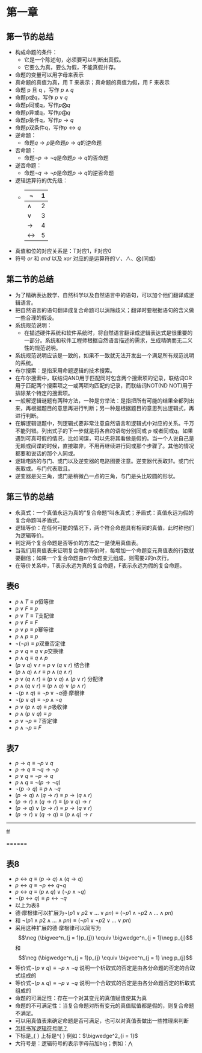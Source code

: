 # 第一章

## 第一节的总结

* 构成命题的条件：
  * 它是一个陈述句，必须要可以判断出真假。
  * 它要么为真，要么为假，不能真假并存。
* 命题的变量可以用字母来表示
* 真命题的真值为真，用 T 来表示；真命题的真值为假，用 F 来表示
* 命题 p 且 q ，写作 $p \wedge q$
* 命题p或q，写作 $p \vee q$
* 命题p同或q，写作$p \bigotimes q$
* 命题p异或q，写作$p \bigoplus q$
* 命题p条件q，写作$p \rightarrow q$
* 命题p双条件q，写作$p \leftrightarrow q$
* 逆命题：
  * 命题$q \rightarrow p$是命题$p \rightarrow q$的逆命题
* 否命题：
  * 命题$\neg p \rightarrow \neg q$是命题$p \rightarrow q$的否命题
* 逆否命题：
  * 命题$\neg q \rightarrow \neg p$是命题$p \rightarrow q$的逆否命题
* 逻辑运算符的优先级：
  * |$\neg$|1|
    |----|----|
    |$\wedge$|2|
    |$\vee$|3|
    |$\rightarrow$|4|
    |$\leftrightarrow$|5|
* 真值和位的对应关系是：T对应1，F对应0
* 符号 *or* 和 *and* 以及 *xor* 对应的是运算符的$\vee$、$\wedge$、$\bigotimes$(同或)

## 第二节的总结

* 为了精确表达数学、自然科学以及自然语言中的语句，可以加个他们翻译成逻辑语言。
* 把自然语言的语句翻译成复合命题可以消除歧义；翻译时要根据语句的含义做一些合理的假设。
* 系统规范说明：
  * 在描述硬件系统和软件系统时，将自然语言翻译成逻辑表达式是很重要的一部分。系统和软件工程师根据自然语言描述的需求，生成精确而无二义性的规范说明。
* 系统规范说明应该是一致的，如果不一致就无法开发出一个满足所有规范说明的系统。
* 布尔搜索：是指采用命题逻辑的技术搜索。
* 在布尔搜索中，联结词AND用于匹配同时包含两个搜索项的记录，联结词OR用于匹配两个搜索项之一或两项均匹配的记录，而联结词NOT(ND NOT)用于排除某个特定的搜索项。
* 一般解逻辑谜题有两种方法，一种是穷举法：是指把所有可能的结果全都列出来，再根据题目的意思再进行判断；另一种是根据题目的意思列出逻辑式，再进行判断。
* 在解逻辑谜题中，列逻辑式要非常注意自然语言和逻辑式中对应的关系。千万不能列错。列出式子的下一步就是将各自的语句分别同或 $p$ 或者同或$q$。如果遇到可真可假的情况，比如间谍，可以先将其看做是假的。当一个人说自己是无赖或间谍的时候，直接取非，不用再继续进行同或那个步骤了。其他的情况都要和说话的那个人同或。
* 逻辑电路的与门、或门以及逆变器的电路图要注意。逆变器代表取非。或门代表取或。与门代表取且。
* 逆变器是尖三角，或门是稍微凸一点的三角，与门是头比较圆的形状。

## 第三节的总结

* 永真式：一个真值永远为真的“复合命题”叫永真式；矛盾式：真值永远为假的复合命题叫矛盾式。
* 逻辑等价：在任何可能的情况下，两个符合命题具有相同的真值，此时称他们为逻辑等价。
* 判定两个复合命题是否等价的方法之一是使用真值表。
* 当我们用真值表来证明复合命题等价时，每增加一个命题变元真值表的行数就要翻倍；如果一个复合命题由n个命题变元组成，则需要2的n次行。
* 在等价关系中，T表示永远为真的复合命题，F表示永远为假的复合命题。

## 表6

* $p \wedge T \equiv p$恒等律
* $p \vee F \equiv p$
* $p \vee T \equiv T$支配律
* $p \vee F \equiv F$
* $p \vee p \equiv p$幂等律
* $p \wedge p \equiv p$
* $\neg (\neg p) \equiv p$双重否定律
* $p \vee q \equiv q \vee p$交换律
* $p \wedge q \equiv q \wedge p$
* $(p \vee q) \vee r \equiv p \vee (q \vee r)$ 结合律
* $(p \wedge q) \wedge r \equiv p \wedge (q \wedge r)$
* $p \vee (q \wedge r) \equiv (p \vee q) \wedge (p \vee r)$ 分配律
* $p \wedge (q \vee r) \equiv (p \wedge q) \vee (p \wedge r)$
* $\neg (p \wedge q) \equiv \neg p \vee \neg q$德·摩根律
* $\neg (p \vee q) \equiv \neg p \wedge \neg q$
* $p \vee (p \wedge q) \equiv p$吸收律
* $p \wedge (p \vee q) \equiv p$
* $p \vee \neg p \equiv T$否定律
* $p \wedge \neg p \equiv F$

## 表7

* $p \rightarrow q \equiv \neg p \vee q$
* $p \rightarrow q \equiv \neg q \rightarrow \neg p$
* $p \vee q \equiv \neg p \rightarrow q$
* $p \wedge q \equiv \neg (p \rightarrow \neg q)$
* $\neg (p \rightarrow q) \equiv p \wedge \neg q$
* $(p \rightarrow q) \wedge (q \rightarrow r) \equiv p \rightarrow (q \wedge r)$
* $(p \rightarrow r) \wedge (q \rightarrow r) \equiv (p \vee q) \rightarrow r$
* $(p \rightarrow q) \vee (p \rightarrow r) \equiv p \rightarrow (q \vee r)$
* $(p \rightarrow r) \vee (q \rightarrow q) \equiv (p \wedge q) \rightarrow r$

---

ff


======

## 表8

* $p \leftrightarrow q \equiv (p \rightarrow q) \wedge (q \rightarrow q)$
* $p \leftrightarrow q \equiv \neg p \leftrightarrow q \neg q$
* $p\leftrightarrow q \equiv (p \wedge q) \vee (\neg p \wedge \neg q)$
* $\neg (p \leftrightarrow q) \equiv p \leftrightarrow \neg q$
* 以上为表8
* 德·摩根律可以扩展为$\neg (p1 \vee p2 \vee … \vee pn) \equiv (\neg p1 \wedge \neg p2 \wedge … \wedge pn)$
* 和    $\neg (p1 \wedge p2 \wedge … \wedge pn) \equiv (\neg p1 \vee \neg p2 \vee … \vee pn)$
* 采用这种扩展的德·摩根律可以简写为$$\neg (\bigvee^n_{j = 1}p_{j}) \equiv \bigwedge^n_{j = 1}\neg p_{j}$$和$$\neg (\bigwedge^n_{j = 1}p_{j} \equiv \bigvee^n_{j = 1} \neg p_{j}$$
* 等价式$\neg (p \vee q) \equiv \neg p \wedge \neg q$ 说明一个析取式的否定是由各分命题的否定的合取式组成的
* 等价式$\neg (p \wedge q) \equiv \neg p \vee \neg q$ 说明一个合取式的否定是由各分命题否定的析取式组成的
* 命题的可满足性：存在一个对其变元的真值赋值使其为真
* 命题的不可满足性：当复合命题对所有变元的真值赋值都是假的，则复合命题不满足。
* 可以用真值表来确定命题是否可满足，也可以对真值表做出一些推理来判断
* [怎样书写逻辑符号呢？](http://mohu.org/info/symbols/symbols.htm)
* 下标是_{ }            上标是^{ }        例如：$\bigwedge^2_{i = 1}$
* 大符号是：逻辑符号的表示字母前加big；例如：$\bigwedge$

